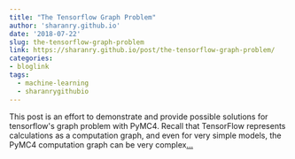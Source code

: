```yaml
---
title: "The Tensorflow Graph Problem"
author: 'sharanry.github.io'
date: '2018-07-22'
slug: the-tensorflow-graph-problem
link: https://sharanry.github.io/post/the-tensorflow-graph-problem/
categories:
- bloglink
tags:
  - machine-learning
  - sharanrygithubio
---
```


This post is an effort to demonstrate and provide possible solutions for tensorflow's graph problem with PyMC4. Recall that TensorFlow represents calculations as a computation graph, and even for very simple models, the PyMC4 computation graph can be very complex[... <i class="fas fa-external-link-alt"></i>](https://sharanry.github.io/post/the-tensorflow-graph-problem/)

